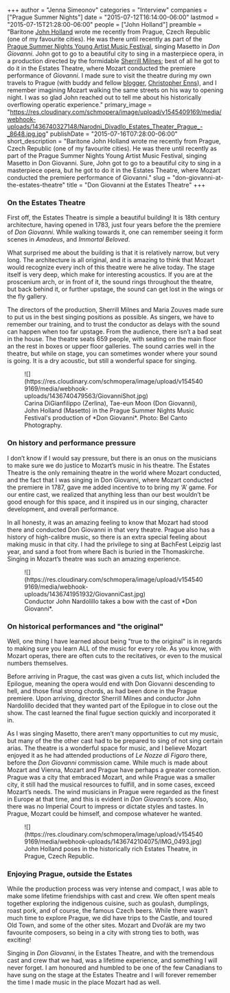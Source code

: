 +++
author = "Jenna Simeonov"
categories = "Interview"
companies = ["Prague Summer Nights"]
date = "2015-07-12T16:14:00-06:00"
lastmod = "2015-07-15T21:28:00-06:00"
people = ["John Holland"]
preamble = "Baritone [John Holland](/scene/people/john-holland/) wrote me recently from Prague, Czech Republic (one of my favourite cities). He was there until recently as part of the [Prague Summer Nights Young Artist Music Festival](/scene/companies/prague-summer-nights/), singing Masetto in *Don Giovanni*. John got to go to a beautiful city to sing in a masterpiece opera, in a production directed by the formidable [Sherrill Milnes](/scene/people/sherrill-milnes/); best of all he got to do it in the Estates Theatre, where Mozart conducted the premiere performance of *Giovanni*. I made sure to visit the theatre during my own travels to Prague (with buddy and fellow [blogger](http://www.ragstoreasonable.com/), [Christopher Enns](/scene/people/christopher-enns/)), and I remember imagining Mozart walking the same streets on his way to opening night. I was so glad John reached out to tell me about his historically overflowing operatic experience."
primary_image = "https://res.cloudinary.com/schmopera/image/upload/v1545409169/media/webhook-uploads/1436740327148/Narodni_Divadlo_Estates_Theater_Prague_-_8648.jpg.jpg"
publishDate = "2015-07-16T07:28:00-06:00"
short_description = "Baritone John Holland wrote me recently from Prague, Czech Republic (one of my favourite cities). He was there until recently as part of the Prague Summer Nights Young Artist Music Festival, singing Masetto in Don Giovanni. Sure, John got to go to a beautiful city to sing in a masterpiece opera, but he got to do it in the Estates Theatre, where Mozart conducted the premiere performance of Giovanni."
slug = "don-giovanni-at-the-estates-theatre"
title = "Don Giovanni at the Estates Theatre"
+++

### On the Estates Theatre

First off, the Estates Theatre is simple a beautiful building! It is 18th century architecture, having opened in 1783, just four years before the the premiere of *Don Giovanni*. While walking towards it, one can remember seeing it form scenes in *Amadeus*, and *Immortal Beloved*. 

What surprised me about the building is that it is relatively narrow, but very long. The architecture is all original, and it is amazing to think that Mozart would recognize every inch of this theatre were he alive today. The stage itself is very deep, which make for interesting acoustics. If you are at the proscenium arch, or in front of it, the sound rings throughout the theatre, but back behind it, or further upstage, the sound can get lost in the wings or the fly gallery. 

The directors of the production, Sherrill Milnes and Maria Zouves made sure to put us in the best singing positions as possible. As singers, we have to remember our training, and to trust the conductor as delays with the sound can happen when too far upstage. From the audience, there isn’t a bad seat in the house. The theatre seats 659 people, with seating on the main floor an the rest in boxes or upper floor galleries. The sound carries well in the theatre, but while on stage, you can sometimes wonder where your sound is going. It is a dry acoustic, but still a wonderful space for singing.

<figure data-type="image">
![](https://res.cloudinary.com/schmopera/image/upload/v1545409169/media/webhook-uploads/1436740479563/GiovanniShot.jpg)
<figcaption>Carina DiGianfilippo (Zerlina), Tae-eun Moon (Don Giovanni), John Holland (Masetto) in the Prague Summer Nights Music Festival's production of *Don Giovanni*. Photo: Bel Canto Photography.</figcaption>
</figure>

### On history and performance pressure

I don’t know if I would say pressure, but there is an onus on the musicians to make sure we do justice to Mozart’s music in his theatre. The Estates Theatre is the only remaining theatre in the world where Mozart conducted, and the fact that I was singing in Don Giovanni, where Mozart conducted the premiere in 1787, gave me added incentive to to bring my ‘A’ game. For our entire cast, we realized that anything less than our best wouldn’t be good enough for this space, and it inspired us in our singing, character development, and overall performance. 

In all honesty, it was an amazing feeling to know that Mozart had stood there and conducted Don Giovanni in that very theatre. Prague also has a history of high-calibre music, so there is an extra special feeling about making music in that city. I had the privilege to sing at BachFest Leipzig last year, and sand a foot from where Bach is buried in the Thomaskirche. Singing in Mozart’s theatre was such an amazing experience.

<figure data-type="image">
![](https://res.cloudinary.com/schmopera/image/upload/v1545409169/media/webhook-uploads/1436741951932/GiovanniCast.jpg)
<figcaption>Conductor John Nardolillo takes a bow with the cast of *Don Giovanni*.<figcaption>
</figure>

### On historical performances and "the original"

Well, one thing I have learned about being "true to the original" is in regards to making sure you learn ALL of the music for every role. As you know, with Mozart operas, there are often cuts to the recitatives, or even to the musical numbers themselves. 

Before arriving in Prague, the cast was given a cuts list, which included the Epilogue, meaning the opera would end with Don Giovanni descending to hell, and those final strong chords, as had been done in the Prague premiere. Upon arriving, director Sherrill Milnes and conductor John Nardolillo decided that they wanted part of the Epilogue in to close out the show. The cast learned the final fugue section quickly and incorporated it in. 

As I was singing Masetto, there aren’t many opportunities to cut my music, but many of the the other cast had to be prepared to sing of not sing certain arias. The theatre is a wonderful space for music, and I believe Mozart enjoyed it as he had attended productions of *Le Nozze di Figaro* there, before the *Don Giovanni* commission came. While much is made about Mozart and Vienna, Mozart and Prague have perhaps a greater connection. Prague was a city that embraced Mozart, and while Prague was a smaller city, it still had the musical resources to fulfill, and in some cases, exceed Mozart’s needs. The wind musicians in Prague were regarded as the finest in Europe at that time, and this is evident in *Don Giovanni*’s score. Also, there was no Imperial Court to impress or dictate styles and tastes. In Prague, Mozart could be himself, and compose whatever he wanted. 

<figure data-type="image">
![](https://res.cloudinary.com/schmopera/image/upload/v1545409169/media/webhook-uploads/1436742104075/IMG_0493.jpg)
<figcaption>John Holland poses in the historically rich Estates Theatre, in Prague, Czech Republic.</figcaption>
</figure>

### Enjoying Prague, outside the Estates

While the production process was very intense and compact, I was able to make some lifetime friendships with cast and crew. We often spent meals together exploring the indigenous cuisine, such as goulash, dumplings, roast pork, and of course, the famous Czech beers. While there wasn’t much time to explore Prague, we did have trips to the Castle, and toured Old Town, and some of the other sites. Mozart and Dvořák are my two favourite composers, so being in a city with strong ties to both, was exciting!

Singing in *Don Giovanni*, in the Estates Theatre, and with the tremendous cast and crew that we had, was a lifetime experience, and something I will never forget. I am honoured and humbled to be one of the few Canadians to have sung on the stage at the Estates Theatre and I will forever remember the time I made music in the place Mozart had as well. 
